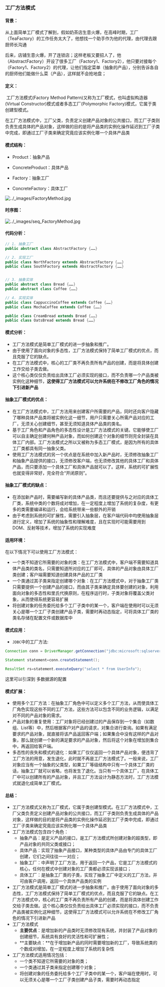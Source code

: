 ### 工厂方法模式

#### 背景：

​		从上面简单工厂模式了解到，假如奶茶店生意火爆，在高峰时期，工厂（TeaFactory）的工作任务太大了，他想找一个助手作为他的代理，由代理去跟厨师长沟通

​		后来，店铺生意火爆，开了连锁店；这样老板又要招人了，他（AbstractFactory）开设了很多工厂（Factory1、Factory2），他只要对接每个（Factory1、Factory2）的代理，让他们指定菜单（抽象的产品），分别告诉各自的厨师他们能做什么菜（产品），这样就不会抢地盘；



#### 定义：

​		工厂方法模式(Factory Method Pattern)又称为工厂模式，也叫虚拟构造器(Virtual Constructor)模式或者多态工厂(Polymorphic Factory)模式，它属于类创建型模式。

​		在工厂方法模式中，工厂父类，负责定义创建产品对象的公共接口，而工厂子类则负责生成具体的产品对象，这样做的目的是将产品类的实例化操作延迟到工厂子类中完成，即通过工厂子类来确定究竟应该实例化哪一个具体产品类



#### 模式结构：

- Product：抽象产品

- ConcreteProduct：具体产品
- Factory：抽象工厂
- ConcreteFactory：具体工厂

![../_images/FactoryMethod.jpg](https://design-patterns.readthedocs.io/zh_CN/latest/_images/FactoryMethod.jpg)



#### 时序图：

![../_images/seq_FactoryMethod.jpg](https://design-patterns.readthedocs.io/zh_CN/latest/_images/seq_FactoryMethod.jpg)



#### 代码分析：

```java
// 1. 抽象工厂
public abstract class AbstractFactory {……}

// 2. 实现工厂
public class NorthFactory extends AbstractFactory {……}
public class SouthFactory extends AbstractFactory {……}


// 3. 抽象实体
public abstract class Bread {……}
public abstract class Coffee {……}

// 4. 实现实体
public class CappuccinoCoffee extends Coffee {……}
public class MochaCoffee extends Coffee {……}

public class CreamBread extends Bread {……}
public class OatsBread extends Bread {……}

```



#### 模式分析：

- 工厂方法模式是简单工厂模式的进一步抽象和推广。
- 由于使用了面向对象的多态性，工厂方法模式保持了简单工厂模式的优点，而且克服了它的缺点。
- 在工厂方法模式中，核心的工厂类不再负责所有产品的创建，而是将具体创建工作交给子类去做。
- 这个核心类仅仅负责给出具体工厂必须实现的接口，而不负责哪一个产品类被实例化这种细节，**这使得工厂方法模式可以允许系统在不修改工厂角色的情况下引进新产品**



#### 抽象工厂模式的优点：

- 在工厂方法模式中，工厂方法用来创建客户所需要的产品，同时还向客户隐藏了哪种具体产品类将被实例化这一细节，用户只需要关心所需产品对应的工厂，无须关心创建细节，甚至无须知道具体产品类的类名。
- 基于工厂角色和产品角色的多态性设计是工厂方法模式的关键。它能够使工厂可以自主确定创建何种产品对象，而如何创建这个对象的细节则完全封装在具体工厂内部。工厂方法模式之所以又被称为多态工厂模式，是因为所有的具体工厂类都具有同一抽象父类。
- 使用工厂方法模式的另一个优点是在系统中加入新产品时，无须修改抽象工厂和抽象产品提供的接口，无须修改客户端，也无须修改其他的具体工厂和具体产品，而只要添加一个具体工厂和具体产品就可以了。这样，系统的可扩展性也就变得非常好，完全符合“开闭原则”。



#### 抽象工厂模式的缺点：

- 在添加新产品时，需要编写新的具体产品类，而且还要提供与之对应的具体工厂类，系统中类的个数将成对增加，在一定程度上增加了系统的复杂度，有更多的类需要编译和运行，会给系统带来一些额外的开销
- 由于考虑到系统的可扩展性，需要引入抽象层，在客户端代码中均使用抽象层进行定义，增加了系统的抽象性和理解难度，且在实现时可能需要用到DOM、反射等技术，增加了系统的实现难度



#### 适用环境：

在以下情况下可以使用工厂方法模式：

- 一个类不知道它所需要的对象的类：在工厂方法模式中，客户端不需要知道具体产品类的类名，只需要知道所对应的工厂即可，具体的产品对象由具体工厂类创建；客户端需要知道创建具体产品的工厂类
- 一个类通过其子类来指定创建哪个对象：在工厂方法模式中，对于抽象工厂类只需要提供一个创建产品的接口，而由其子类来确定具体要创建的对象，利用面向对象的多态性和里氏代换原则，在程序运行时，子类对象将覆盖父类对象，从而使得系统更容易扩展
- 将创建对象的任务委托给多个工厂子类中的某一个，客户端在使用时可以无须关心是哪一个工厂子类创建产品子类，需要时再动态指定，可将具体工厂类的类名存储在配置文件或数据库中



#### 模式应用：

- `JDBC`中的工厂方法:

```java
Connection conn = DriverManager.getConnection("jdbc:microsoft:sqlserver://localhost:1433;DatabaseName=DB;user=sa;password=");

Statement statement=conn.createStatement();

ResultSet rs=statement.executeQuery("select * from UserInfo");

```



这里可以引深到 多数据源的配置



#### 模式扩展：

- 使用多个工厂方法：在抽象工厂角色中可以定义多个工厂方法，从而使具体工厂角色实现这些不同的工厂方法，这些方法可以包含不同的业务逻辑，以满足对不同的产品对象的需求。
- 产品对象的重复使用：工厂对象将已经创建过的产品保存到一个集合（如数组、List等）中，然后根据客户对产品的请求，对集合进行查询。如果有满足要求的产品对象，就直接将该产品返回客户端；如果集合中没有这样的产品对象，那么就创建一个新的满足要求的产品对象，然后将这个对象在增加到集合中，再返回给客户端。
- 多态性的丧失和模式的退化：如果工厂仅仅返回一个具体产品对象，便违背了工厂方法的用意，发生退化，此时就不再是工厂方法模式了。一般来说，工厂对象应当有一个抽象的父类型，如果工厂等级结构中只有一个具体工厂类的话，抽象工厂就可以省略，也将发生了退化。当只有一个具体工厂，在具体工厂中可以创建所有的产品对象，并且工厂方法设计为静态方法时，工厂方法模式就退化成简单工厂模式。



#### 总结：

- 工厂方法模式又称为工厂模式，它属于类创建型模式。在工厂方法模式中，工厂父类负责定义创建产品对象的公共接口，而工厂子类则负责生成具体的产品对象，这样做的目的是将产品类的实例化操作延迟到工厂子类中完成，即通过工厂子类来确定究竟应该实例化哪一个具体产品类
- 工厂方法模式包含四个角色：
  - 抽象产品：是定义产品的接口，是工厂方法模式所创建对象的超类型，即产品对象的共同父类或接口；
  - 具体产品：实现了抽象产品接口，某种类型的具体产品由专门的具体工厂创建，它们之间往往一一对应；
  - 抽象工厂：中声明了工厂方法，用于返回一个产品，它是工厂方法模式的核心，任何在模式中创建对象的工厂类都必须实现该接口；
  - 具体工厂：是抽象工厂类的子类，实现了抽象工厂中定义的工厂方法，并可由客户调用，返回一个具体产品类的实例
- 工厂方法模式是简单工厂模式的进一步抽象和推广。由于使用了面向对象的多态性，工厂方法模式保持了简单工厂模式的优点，而且克服了它的缺点。在工厂方法模式中，核心的工厂类不再负责所有产品的创建，而是将具体创建工作交给子类去做。这个核心类仅仅负责给出具体工厂必须实现的接口，而不负责产品类被实例化这种细节，这使得工厂方法模式可以允许系统在不修改工厂角色的情况下引进新产品
- 工厂方法模式
  - **主要优点**：是增加新的产品类时无须修改现有系统，并封装了产品对象的创建细节，系统具有良好的灵活性和可扩展性；
  - **主要缺点：**在于增加新产品的同时需要增加新的工厂，导致系统类的个数成对增加，在一定程度上增加了系统的复杂性
- 工厂方法模式适用情况包括：
  - 一个类不知道它所需要的对象的类；
  - 一个类通过其子类来指定创建哪个对象；
  - 将创建对象的任务委托给多个工厂子类中的某一个，客户端在使用时，可以无须关心是哪一个工厂子类创建产品子类，需要时再动态指定

